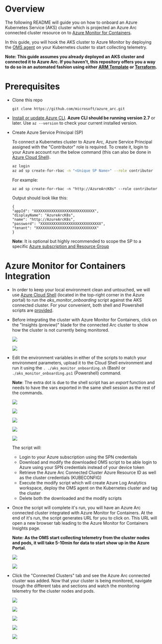 # Overview

The following README will guide you on how to onboard an Azure Kubernetes Service (AKS) cluster which is projected an Azure Arc connected cluster resource on to [Azure Monitor for Containers](https://docs.microsoft.com/en-us/azure/azure-monitor/insights/container-insights-overview).

In this guide, you will hook the AKS cluster to Azure Monitor by deploying the [OMS agent](https://docs.microsoft.com/en-us/azure/azure-monitor/platform/log-analytics-agent) on your Kubernetes cluster to start collecting telemetry.  

**Note: This guide assumes you already deployed an AKS cluster and connected it to Azure Arc. If you haven't, this repository offers you a way to do so in an automated fashion using either [ARM Template](aks_arm_template.md) or [Terraform](aks_terraform.md).**

# Prerequisites

* Clone this repo

    ```terminal
    git clone https://github.com/microsoft/azure_arc.git
    ```
    
* [Install or update Azure CLI](https://docs.microsoft.com/en-us/cli/azure/install-azure-cli?view=azure-cli-latest). **Azure CLI should be running version 2.7** or later. Use ```az --version``` to check your current installed version.

* Create Azure Service Principal (SP)   

    To connect a Kubernetes cluster to Azure Arc, Azure Service Principal assigned with the "Contributor" role is required. To create it, login to your Azure account run the below command (this can also be done in [Azure Cloud Shell](https://shell.azure.com/)).

    ```bash
    az login
    az ad sp create-for-rbac -n "<Unique SP Name>" --role contributor
    ```

    For example:

    ```az ad sp create-for-rbac -n "http://AzureArcK8s" --role contributor```

    Output should look like this:

    ```
    {
    "appId": "XXXXXXXXXXXXXXXXXXXXXXXXXXXX",
    "displayName": "AzureArcK8s",
    "name": "http://AzureArcK8s",
    "password": "XXXXXXXXXXXXXXXXXXXXXXXXXXXX",
    "tenant": "XXXXXXXXXXXXXXXXXXXXXXXXXXXX"
    }
    ```
    
    **Note**: It is optional but highly recommended to scope the SP to a specific [Azure subscription and Resource Group](https://docs.microsoft.com/en-us/cli/azure/ad/sp?view=azure-cli-latest)

# Azure Monitor for Containers Integration

* In order to keep your local environment clean and untouched, we will use [Azure Cloud Shell](https://docs.microsoft.com/en-us/azure/cloud-shell/overview) (located in the top-right corner in the Azure portal) to run the *aks_monitor_onboarding* script against the AKS connected cluster. For your convenient, both shell and Powershell scripts are [provided](../aks/azure_monitor).

* Before integrating the cluster with Azure Monitor for Containers, click on the "Insights (preview)" blade for the connected Arc cluster to show how the cluster is not currently being monitored. 

    ![](../img/aks_monitor/01.png)

    ![](../img/aks_monitor/02.png)

* Edit the environment variables in either of the scripts to match your environment parameters, upload it to the Cloud Shell environment and run it using the ```. ./aks_monitor_onboarding.sh``` (Bash) or ```./aks_monitor_onboarding.ps1``` (Powershell) command.

    **Note**: The extra dot is due to the shell script has an *export* function and needs to have the vars exported in the same shell session as the rest of the commands. 

    ![](../img/aks_monitor/03.png)

    ![](../img/aks_monitor/04.png)

    ![](../img/aks_monitor/05.png)

    ![](../img/aks_monitor/06.png)

    ![](../img/aks_monitor/07.png)

    The script will:

    - Login to your Azure subscription using the SPN credentials
    - Download and modify the downloaded OMS script to be able login to Azure using your SPN credentials instead of your device token
    - Retrieve the Azure Arc Connected Cluster Azure Resource ID as well as the cluster credentials (KUBECONFIG)
    - Execute the modify script which will create Azure Log Analytics workspace, deploy the OMS agent on the Kubernetes cluster and tag the cluster
    - Delete both the downloaded and the modify scripts

* Once the script will complete it's run, you will have an Azure Arc connected cluster integrated with Azure Monitor for Containers. At the end of it's run, the script generates URL for you to click on. This URL will open a new browser tab leading to the Azure Monitor for Containers Insights page. 

    **Note: As the OMS start collecting telemetry from the cluster nodes and pods, it will take 5-10min for data to start show up in the Azure Portal.**

    ![](../img/aks_monitor/08.png)

    ![](../img/aks_monitor/09.png)

* Click the "Connected Clusters" tab and see the Azure Arc connected cluster was added. Now that your cluster is being monitored, navigate trough the different tabs and sections and watch the monitoring telemetry for the cluster nodes and pods.  

    ![](../img/aks_monitor/10.png)

    ![](../img/aks_monitor/11.png)

    ![](../img/aks_monitor/12.png)

    ![](../img/aks_monitor/13.png)

    ![](../img/aks_monitor/14.png)
